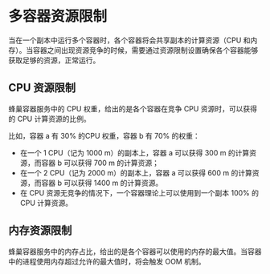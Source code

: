 # 多容器资源限制

当在一个副本中运行多个容器时，各个容器将会共享副本的计算资源（CPU 和内存）。当容器之间出现资源竞争的时候，需要通过资源限制设置确保各个容器能够获取足够的资源，正常运行。

## CPU 资源限制

蜂巢容器服务中的 CPU 权重，给出的是各个容器在竞争 CPU 资源时，可以获得的 CPU 计算资源的比例。

比如，容器 a 有 30% 的CPU 权重，容器 b 有 70% 的权重：

* 在一个 1 CPU（记为 1000 m）的副本上，容器 a 可以获得 300 m 的计算资源，而容器 b 可以获得 700 m 的计算资源；
* 在一个 2 CPU（记为 2000 m）的副本上，容器 a 可以获得 600 m 的计算资源，而容器 b 可以获得 1400 m 的计算资源。
* 在 CPU 资源无竞争的情况下，一个容器理论上可以使用到一个副本 100% 的 CPU 计算资源。

## 内存资源限制

蜂巢容器服务中的内存占比，给出的是各个容器可以使用的内存的最大值。当容器中的进程使用内存超过允许的最大值时，将会触发 OOM 机制。



